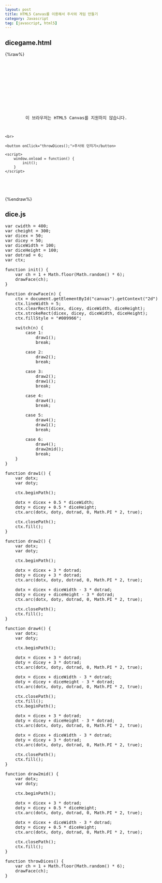 ```yaml
---
layout: post
title: HTML5 Canvas를 이용해서 주사위 게임 만들기
category: Javascript
tag: [javascript, html5]
---
```


## dicegame.html

{%raw%}
<pre class="prettyprint">
<!DOCTYPE html>
<html lang="en">
<head>
    <meta charset="UTF-8">
    <title>Dice Game</title>

    <script src="/js/dice.js"></script>
</head>
<body>
    <canvas id="canvas" width="400" height="200">
        이 브라우저는 HTML5 Canvas를 지원하지 않습니다.
    </canvas>

    <br>

    <button onClick="throwDices();">주사위 던지기</button>

    <script>
        window.onload = function() {
            init();
        }
    </script>
</body>
</html>
</pre>
{%endraw%}

<br>

## dice.js

<pre class="prettyprint">
var cwidth = 400;
var cheight = 300;
var dicex = 50;
var dicey = 50;
var diceWidth = 100;
var diceHeight = 100;
var dotrad = 6;
var ctx;

function init() {
    var ch = 1 + Math.floor(Math.random() * 6);
    drawFace(ch);
}

function drawFace(n) {
    ctx = document.getElementById("canvas").getContext("2d");
    ctx.lineWidth = 5;
    ctx.clearRect(dicex, dicey, diceWidth, diceHeight);
    ctx.strokeRect(dicex, dicey, diceWidth, diceHeight);
    ctx.fillStyle = "#009966";

    switch(n) {
        case 1:
            draw1();
            break;

        case 2:
            draw2();
            break;

        case 3:
            draw2();
            draw1();
            break;

        case 4:
            draw4();
            break;

        case 5:
            draw4();
            draw1();
            break;

        case 6:
            draw4();
            draw2mid();
            break;
    }
}

function draw1() {
    var dotx;
    var doty;

    ctx.beginPath();

    dotx = dicex + 0.5 * diceWidth;
    doty = dicey + 0.5 * diceHeight;
    ctx.arc(dotx, doty, dotrad, 0, Math.PI * 2, true);

    ctx.closePath();
    ctx.fill();
}

function draw2() {
    var dotx;
    var doty;

    ctx.beginPath();

    dotx = dicex + 3 * dotrad;
    doty = dicey + 3 * dotrad;
    ctx.arc(dotx, doty, dotrad, 0, Math.PI * 2, true);

    dotx = dicex + diceWidth - 3 * dotrad;
    doty = dicey + diceHeight - 3 * dotrad;
    ctx.arc(dotx, doty, dotrad, 0, Math.PI * 2, true);

    ctx.closePath();
    ctx.fill();
}

function draw4() {
    var dotx;
    var doty;

    ctx.beginPath();

    dotx = dicex + 3 * dotrad;
    doty = dicey + 3 * dotrad;
    ctx.arc(dotx, doty, dotrad, 0, Math.PI * 2, true);

    dotx = dicex + diceWidth - 3 * dotrad;
    doty = dicey + diceHeight - 3 * dotrad;
    ctx.arc(dotx, doty, dotrad, 0, Math.PI * 2, true);

    ctx.closePath();
    ctx.fill();
    ctx.beginPath();

    dotx = dicex + 3 * dotrad;
    doty = dicey + diceHeight - 3 * dotrad;
    ctx.arc(dotx, doty, dotrad, 0, Math.PI * 2, true);

    dotx = dicex + diceWidth - 3 * dotrad;
    doty = dicey + 3 * dotrad;
    ctx.arc(dotx, doty, dotrad, 0, Math.PI * 2, true);

    ctx.closePath();
    ctx.fill();
}

function draw2mid() {
    var dotx;
    var doty;

    ctx.beginPath();

    dotx = dicex + 3 * dotrad;
    doty = dicey + 0.5 * diceHeight;
    ctx.arc(dotx, doty, dotrad, 0, Math.PI * 2, true);

    dotx = dicex + diceWidth - 3 * dotrad;
    doty = dicey + 0.5 * diceHeight;
    ctx.arc(dotx, doty, dotrad, 0, Math.PI * 2, true);

    ctx.closePath();
    ctx.fill();
}

function throwDices() {
    var ch = 1 + Math.floor(Math.random() * 6);
    drawFace(ch);
}
</pre>